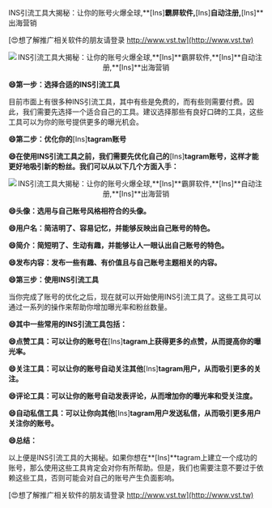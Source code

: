 INS引流工具大揭秘：让你的账号火爆全球,**[Ins]**霸屏软件,**[Ins]**自动注册,**[Ins]**出海营销

[😍想了解推广相关软件的朋友请登录 http://www.vst.tw](http://www.vst.tw)

 <center><img src="https://vst.tw/MP4/tuiguang/png/1.png" alt="INS引流工具大揭秘：让你的账号火爆全球,**[Ins]**霸屏软件,**[Ins]**自动注册,**[Ins]**出海营销"></center>

**😄第一步：选择合适的INS引流工具**

目前市面上有很多种INS引流工具，其中有些是免费的，而有些则需要付费。因此，我们需要先选择一个适合自己的工具。建议选择那些有良好口碑的工具，这些工具可以为你的账号提供更多的曝光机会。

**😄第二步：优化你的**[Ins]**tagram账号**

**😄在使用INS引流工具之前，我们需要先优化自己的**[Ins]**tagram账号，这样才能更好地吸引新的粉丝。我们可以从以下几个方面入手：**

 <center><img src="https://vst.tw/MP4/tuiguang/png/6.png" alt="INS引流工具大揭秘：让你的账号火爆全球,**[Ins]**霸屏软件,**[Ins]**自动注册,**[Ins]**出海营销"></center>

**😄头像：选用与自己账号风格相符合的头像。**

**😄用户名：简洁明了、容易记忆，并能够反映出自己账号的特色。**

**😄简介：简短明了、生动有趣，并能够让人一眼认出自己账号的特色。**

**😄发布内容：发布一些有趣、有价值且与自己账号主题相关的内容。**

**😄第三步：使用INS引流工具**

当你完成了账号的优化之后，现在就可以开始使用INS引流工具了。这些工具可以通过一系列的操作来帮助你增加曝光率和粉丝数量。

**😄其中一些常用的INS引流工具包括：**

**😄点赞工具：可以让你的账号在**[Ins]**tagram上获得更多的点赞，从而提高你的曝光率。**

**😄关注工具：可以让你的账号自动关注其他**[Ins]**tagram用户，从而吸引更多的关注。**

**😄评论工具：可以让你的账号自动发表评论，从而增加你的曝光率和受关注度。**

**😄自动私信工具：可以让你向其他**[Ins]**tagram用户发送私信，从而吸引更多用户关注你的账号。**

**😄总结：**

以上便是INS引流工具的大揭秘。如果你想在**[Ins]**tagram上建立一个成功的账号，那么使用这些工具肯定会对你有所帮助。但是，我们也需要注意不要过于依赖这些工具，否则可能会对自己的账号产生负面影响。

[😍想了解推广相关软件的朋友请登录 http://www.vst.tw](http://www.vst.tw)



